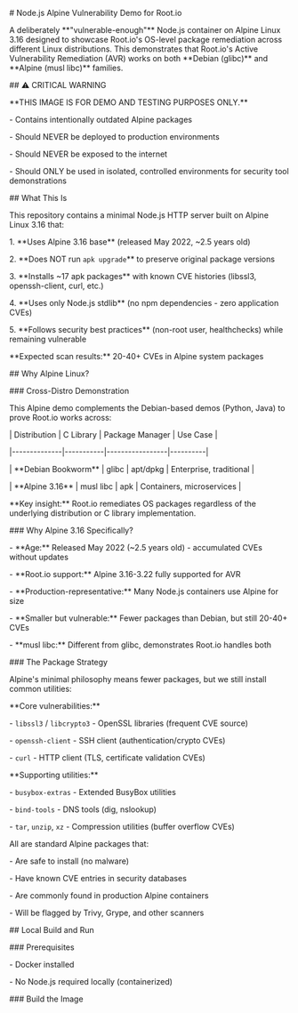 \# Node.js Alpine Vulnerability Demo for Root.io



A deliberately \*\*"vulnerable-enough"\*\* Node.js container on Alpine Linux 3.16 designed to showcase Root.io's OS-level package remediation across different Linux distributions. This demonstrates that Root.io's Active Vulnerability Remediation (AVR) works on both \*\*Debian (glibc)\*\* and \*\*Alpine (musl libc)\*\* families.



\## ⚠️ CRITICAL WARNING



\*\*THIS IMAGE IS FOR DEMO AND TESTING PURPOSES ONLY.\*\*



\- Contains intentionally outdated Alpine packages

\- Should NEVER be deployed to production environments

\- Should NEVER be exposed to the internet

\- Should ONLY be used in isolated, controlled environments for security tool demonstrations



\## What This Is



This repository contains a minimal Node.js HTTP server built on Alpine Linux 3.16 that:



1\. \*\*Uses Alpine 3.16 base\*\* (released May 2022, ~2.5 years old)

2\. \*\*Does NOT run `apk upgrade`\*\* to preserve original package versions

3\. \*\*Installs ~17 apk packages\*\* with known CVE histories (libssl3, openssh-client, curl, etc.)

4\. \*\*Uses only Node.js stdlib\*\* (no npm dependencies - zero application CVEs)

5\. \*\*Follows security best practices\*\* (non-root user, healthchecks) while remaining vulnerable



\*\*Expected scan results:\*\* 20-40+ CVEs in Alpine system packages



\## Why Alpine Linux?



\### Cross-Distro Demonstration



This Alpine demo complements the Debian-based demos (Python, Java) to prove Root.io works across:



| Distribution | C Library | Package Manager | Use Case |

|--------------|-----------|-----------------|----------|

| \*\*Debian Bookworm\*\* | glibc | apt/dpkg | Enterprise, traditional |

| \*\*Alpine 3.16\*\* | musl libc | apk | Containers, microservices |



\*\*Key insight:\*\* Root.io remediates OS packages regardless of the underlying distribution or C library implementation.



\### Why Alpine 3.16 Specifically?



\- \*\*Age:\*\* Released May 2022 (~2.5 years old) - accumulated CVEs without updates

\- \*\*Root.io support:\*\* Alpine 3.16-3.22 fully supported for AVR

\- \*\*Production-representative:\*\* Many Node.js containers use Alpine for size

\- \*\*Smaller but vulnerable:\*\* Fewer packages than Debian, but still 20-40+ CVEs

\- \*\*musl libc:\*\* Different from glibc, demonstrates Root.io handles both



\### The Package Strategy



Alpine's minimal philosophy means fewer packages, but we still install common utilities:



\*\*Core vulnerabilities:\*\*

\- `libssl3` / `libcrypto3` - OpenSSL libraries (frequent CVE source)

\- `openssh-client` - SSH client (authentication/crypto CVEs)

\- `curl` - HTTP client (TLS, certificate validation CVEs)



\*\*Supporting utilities:\*\*

\- `busybox-extras` - Extended BusyBox utilities

\- `bind-tools` - DNS tools (dig, nslookup)

\- `tar`, `unzip`, `xz` - Compression utilities (buffer overflow CVEs)



All are standard Alpine packages that:

\- Are safe to install (no malware)

\- Have known CVE entries in security databases

\- Are commonly found in production Alpine containers

\- Will be flagged by Trivy, Grype, and other scanners



\## Local Build and Run



\### Prerequisites



\- Docker installed

\- No Node.js required locally (containerized)



\### Build the Image

```bash

